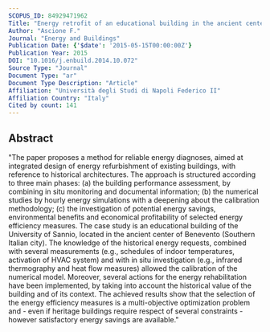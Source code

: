 ```yaml
---
SCOPUS_ID: 84929471962
Title: "Energy retrofit of an educational building in the ancient center of Benevento. Feasibility study of energy savings and respect of the historical value"
Author: "Ascione F."
Journal: "Energy and Buildings"
Publication Date: {'$date': '2015-05-15T00:00:00Z'}
Publication Year: 2015
DOI: "10.1016/j.enbuild.2014.10.072"
Source Type: "Journal"
Document Type: "ar"
Document Type Description: "Article"
Affiliation: "Università degli Studi di Napoli Federico II"
Affiliation Country: "Italy"
Cited by count: 141
---
```


## Abstract
"The paper proposes a method for reliable energy diagnoses, aimed at integrated design of energy refurbishment of existing buildings, with reference to historical architectures. The approach is structured according to three main phases: (a) the building performance assessment, by combining in situ monitoring and documental information; (b) the numerical studies by hourly energy simulations with a deepening about the calibration methodology; (c) the investigation of potential energy savings, environmental benefits and economical profitability of selected energy efficiency measures. The case study is an educational building of the University of Sannio, located in the ancient center of Benevento (Southern Italian city). The knowledge of the historical energy requests, combined with several measurements (e.g., schedules of indoor temperatures, activation of HVAC system) and with in situ investigation (e.g., infrared thermography and heat flow measures) allowed the calibration of the numerical model. Moreover, several actions for the energy rehabilitation have been implemented, by taking into account the historical value of the building and of its context. The achieved results show that the selection of the energy efficiency measures is a multi-objective optimization problem and - even if heritage buildings require respect of several constraints - however satisfactory energy savings are available."

